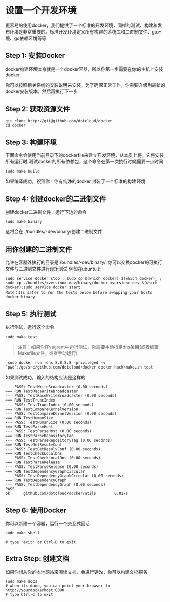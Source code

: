 # 设置一个开发环境

更容易的使用docker，我们提供了一个标准的开发环境，同样的测试、构建和发布环境是非常重要的。标准开发环境定义所有构建的系统库和二进制文件、go环境、go依赖环境等等

## Step 1: 安装Docker

docker构建环境本身就是一个docker容器，所以你第一步需要在你的主机上安装docker

你可以按照相关系统的安装说明来安装，为了确保正常工作，你需要升级到最新的docker安装版本，然后再执行下一步

## Step 2: 获取资源文件

    git clone http://git@github.com/dotcloud/docker
    cd docker
    
## Step 3: 构建环境

下面命令会使用当前目录下的dockerfile来建立开发环境，从本质上将，它将安装所有运行时 测试docker的所有依赖包，这个命令在第一次执行时候需要一点时间

	sudo make build
    
如果编译成功，祝贺你！你有纯净的docker,封装了一个标准的构建环境

## Step 4: 创建docker的二进制文件

创建docker二进制文件，运行下边的命令

	sudo make binary
    
这将会在 ./bundles/-dev/binary/创建二进制文件

## 用你创建的二进制文件

允许在容器外执行的目录是./bundles/-dev/binary/. 你可以交换docker的可执行文件与二进制文件进行现场测试 例如在ubuntu上

    sudo service docker stop ; sudo cp $(which docker) $(which docker)_ ; sudo cp ./bundles/<version>-dev/binary/docker-<version>-dev $(which docker);sudo service docker start
    Note：Its safer to run the tests below before swapping your hosts docker binary.
    
## Step 5: 执行测试

执行测试，运行这个命令

	sudo make test
    
>注意：如果你在vagrant中运行测试，你需要手动指定dns条目(或者编辑Makefile文件，或者手动运行):

	 sudo docker run -dns 8.8.8.8 -privileged -v `pwd`:/go/src/github.com/dotcloud/docker docker hack/make.sh test
如果测试成功，输入的结构应该是这样的
    
    --- PASS: TestWriteBroadcaster (0.00 seconds)
    === RUN TestRaceWriteBroadcaster
    --- PASS: TestRaceWriteBroadcaster (0.00 seconds)
    === RUN TestTruncIndex
    --- PASS: TestTruncIndex (0.00 seconds)
    === RUN TestCompareKernelVersion
    --- PASS: TestCompareKernelVersion (0.00 seconds)
    === RUN TestHumanSize
    --- PASS: TestHumanSize (0.00 seconds)
    === RUN TestParseHost
    --- PASS: TestParseHost (0.00 seconds)
    === RUN TestParseRepositoryTag
    --- PASS: TestParseRepositoryTag (0.00 seconds)
    === RUN TestGetResolvConf
    --- PASS: TestGetResolvConf (0.00 seconds)
    === RUN TestCheckLocalDns
    --- PASS: TestCheckLocalDns (0.00 seconds)
    === RUN TestParseRelease
    --- PASS: TestParseRelease (0.00 seconds)
    === RUN TestDependencyGraphCircular
    --- PASS: TestDependencyGraphCircular (0.00 seconds)
    === RUN TestDependencyGraph
    --- PASS: TestDependencyGraph (0.00 seconds)
    PASS
    ok      github.com/dotcloud/docker/utils        0.017s
    
## Step 6: 使用Docker

你可以新建一个容器，运行一个交互式回话

    sudo make shell
    
    # type 'exit' or Ctrl-D to exit
    
## Extra Step: 创建文档

如果你想从你的本地网站来阅读文档，会进行更改，你可以构建文档服务

    sudo make docs
    # when its done, you can point your browser to http://yourdockerhost:8000
    # type Ctrl-C to exit
